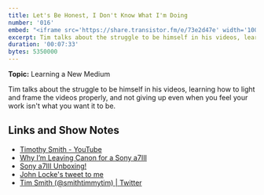 ```yaml
---
title: Let's Be Honest, I Don't Know What I'm Doing
number: '016'
embed: "<iframe src='https://share.transistor.fm/e/73e2d47e' width='100%' height='180' frameborder='0' scrolling='no' seamless='true' style='width:100%; height:180px;'></iframe>"
excerpt: Tim talks about the struggle to be himself in his videos, learning how to light and frame the videos properly, and not giving up even when you feel your work isn't what you want it to be.
duration: '00:07:33'
bytes: 5350000
---
```


**Topic:** Learning a New Medium

Tim talks about the struggle to be himself in his videos, learning how to light and frame the videos properly, and not giving up even when you feel your work isn't what you want it to be.

## Links and Show Notes

- [Timothy Smith - YouTube](https://www.youtube.com/smithtimmytim)
- [Why I’m Leaving Canon for a Sony a7III](https://www.youtube.com/watch?v=aGZ0ac4wgtI)
- [Sony a7III Unboxing!](https://www.youtube.com/watch?v=mHS5azByIIE)
- [John Locke's tweet to me](https://twitter.com/Lockedown_/status/991057349304446976)
- [Tim Smith (@smithtimmytim) \| Twitter](https://twitter.com/smithtimmytim)
